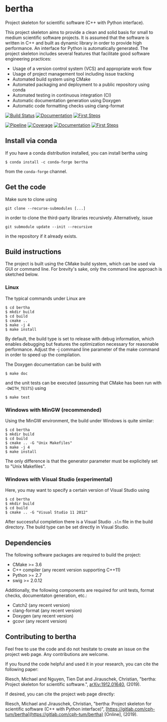 # bertha

Project skeleton for scientific software (C++ with Python interface).

This project skeleton aims to provide a clean and solid basis for small to
medium scientific software projects. It is assumed that the software is
written in C++ and built as dynamic library in order to provide high
performance. An interface for Python is automatically generated. The project
skeleton includes several features that facilitate good software engineering
practices:

 - Usage of a version control system (VCS) and appropriate work flow
 - Usage of project management tool including issue tracking
 - Automated build system using CMake
 - Automated packaging and deployment to a public repository using conda
 - Automated testing in continuous integration (CI)
 - Automatic documentation generation using Doxygen
 - Automatic code formatting checks using clang-format

<!-- GitHub badges -->
[![Build Status](https://travis-ci.org/cph-tum/bertha.svg?branch=master)](https://travis-ci.org/cph-tum/bertha)
[![Documentation](https://img.shields.io/badge/Documentation-GitHub%20Pages-informational)](https://cph-tum.github.io/bertha)
[![First Steps](https://img.shields.io/badge/First%20steps-Tutorial-important)](https://cph-tum.github.io/bertha/md_docs_TUTORIAL.html)

<!-- GitLab badges -->
[![Pipeline](https://gitlab.com/cph-tum/bertha/badges/master/pipeline.svg)](https://gitlab.com/cph-tum/bertha/pipelines/master/latest)
[![Coverage](https://gitlab.com/cph-tum/bertha/badges/master/coverage.svg)](https://gitlab.com/cph-tum/bertha/-/jobs/artifacts/master/file/build/coverage.html?job=coverage)
[![Documentation](https://img.shields.io/badge/Documentation-GitLab%20Pages-informational)](https://cph-tum.gitlab.io/bertha)
[![First Steps](https://img.shields.io/badge/First%20steps-Tutorial-important)](https://cph-tum.gitlab.io/bertha/md_docs_TUTORIAL.html)

## Install via conda

If you have a conda distribution installed, you can install bertha using

    $ conda install -c conda-forge bertha

from the `conda-forge` channel.

## Get the code

Make sure to clone using

    git clone --recurse-submodules [...]

in order to clone the third-party libraries recursively. Alternatively, issue

    git submodule update --init --recursive

in the repository if it already exists.

## Build instructions

The project is built using the CMake build system, which can be used via GUI
or command line. For brevity's sake, only the command line approach is
sketched below.

### Linux

The typical commands under Linux are

    $ cd bertha
    $ mkdir build
    $ cd build
    $ cmake ..
    $ make -j 4
    $ make install

By default, the build type is set to release with debug information, which
enables debugging but features the optimization necessary for reasonable
performance. Adjust the -j command line parameter of the make command in
order to speed up the compilation.

The Doxygen documentation can be build with

    $ make doc

and the unit tests can be executed (assuming that CMake has been run with
`-DWITH_TESTS`) using

    $ make test

### Windows with MinGW (recommended)

Using the MinGW environment, the build under Windows is quite similar:

    $ cd bertha
    $ mkdir build
    $ cd build
    $ cmake .. -G "Unix Makefiles"
    $ make -j 4
    $ make install

The only difference is that the generator parameter must be explicitely set
to "Unix Makefiles".

### Windows with Visual Studio (experimental)

Here, you may want to specify a certain version of Visual Studio using

    $ cd bertha
    $ mkdir build
    $ cd build
    $ cmake .. -G "Visual Studio 11 2012"

After successful completion there is a Visual Studio `.sln` file in the build
directory. The build type can be set directly in Visual Studio.

## Dependencies

The following software packages are required to build the project:

 - CMake >= 3.6
 - C++ compiler (any recent version supporting C++11)
 - Python >= 2.7
 - swig >= 2.0.12

Additionally, the following components are required for unit tests, format
checks, documentaton generation, etc.:

 - Catch2 (any recent version)
 - clang-format (any recent version)
 - Doxygen (any recent version)
 - gcovr (any recent version)

## Contributing to bertha

Feel free to use the code and do not hesitate to create an issue on the
project web page. Any contributions are welcome.

If you found the code helpful and used it in your research, you can cite
the following paper:

Riesch, Michael and Nguyen, Tien Dat and Jirauschek, Christian,
"bertha: Project skeleton for scientific software.",
[arXiv:1912.01640](https://arxiv.org/abs/1912.01640), (2019).

If desired, you can cite the project web page directly:

Riesch, Michael and Jirauschek, Christian, "bertha: Project skeleton for
scientific software (C++ with Python interface)",
[https://gitlab.com/cph-tum/bertha](https://gitlab.com/cph-tum/bertha)
[Online], (2019).
